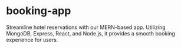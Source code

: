 # booking-app
Streamline hotel reservations with our MERN-based app. Utilizing MongoDB, Express, React, and Node.js, it provides a smooth booking experience for users.
